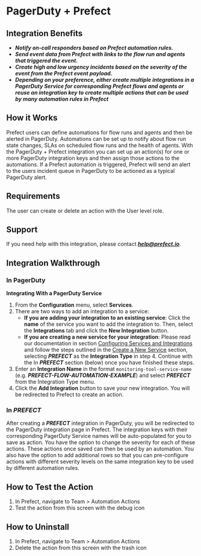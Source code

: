 # PagerDuty + Prefect

## Integration Benefits

* ***Notify on-call responders based on Prefect automation rules.***
* ***Send event data from Prefect with links to the flow run and agents that triggered the event.***
* ***Create high and low urgency incidents based on the severity of the event from the Prefect event payload.***
* ***Depending on your preference, either create multiple integrations in a PagerDuty Service for corresponding Prefect flows 
  and agents or reuse an integration key to create multiple actions that can be used by many automation rules in Prefect***

## How it Works

Prefect users can define automations for flow runs and agents and then be alerted in PagerDuty. Automations can be set up to notify about flow run state changes, SLAs on scheduled flow runs and the health of agents. With the 
PagerDuty + Prefect integration you can set up an action(s) for one or more PagerDuty integration keys and then assign those actions to the automations. If a Prefect automation is triggered, Prefect will send an alert to the users incident queue in PagerDuty
to be actioned as a typical PagerDuty alert. 

## Requirements

The user can create or delete an action with the User level role.

## Support

If you need help with this integration, please contact ***help@prefect.io***. 

## Integration Walkthrough

### In PagerDuty

**Integrating With a PagerDuty Service**
1. From the **Configuration** menu, select **Services**.
2. There are two ways to add an integration to a service:
   * **If you are adding your integration to an existing service**: Click the **name** of the service you want to add the integration to. Then, select the **Integrations** tab and click the **New Integration** button.
   * **If you are creating a new service for your integration**: Please read our documentation in section [Configuring Services and Integrations](https://support.pagerduty.com/docs/services-and-integrations#section-configuring-services-and-integrations) and follow the steps outlined in the [Create a New Service](https://support.pagerduty.com/docs/services-and-integrations#section-create-a-new-service) section, selecting ***PREFECT*** as the **Integration Type** in step 4. Continue with the In  ***PREFECT***  section (below) once you have finished these steps.
3. Enter an **Integration Name** in the format `monitoring-tool-service-name` (e.g.  ***PREFECT-FLOW-AUTOMATION-EXAMPLE***) and select  ***PREFECT***  from the Integration Type menu.
4. Click the **Add Integration** button to save your new integration. You will be redirected to Prefect to create an action.

### In ***PREFECT***

After creating a ***PREFECT*** integration in PagerDuty, you will be redirected to the PagerDuty integration page in Prefect. The integration keys with their corresponding PagerDuty Service names will be auto-populated
for you to save as action. You have the option to change the severity for each of these actions. These actions once saved can then be used by an automation. You also have the option to add additional rows so that you can 
pre-configure actions with different severity levels on the same integration key to be used by different automation rules. 

## How to Test the Action

1. In Prefect, navigate to Team > Automation Actions
2. Test the action from this screen with the debug icon

## How to Uninstall

1. In Prefect, navigate to Team > Automation Actions
2. Delete the action from this screen with the trash icon